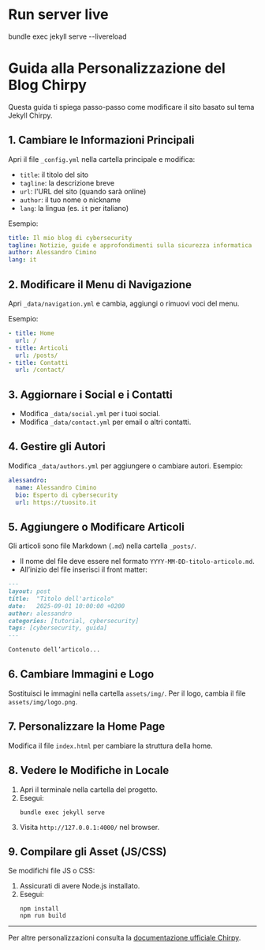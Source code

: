 # Run server live

bundle exec jekyll serve --livereload

# Guida alla Personalizzazione del Blog Chirpy

Questa guida ti spiega passo-passo come modificare il sito basato sul tema Jekyll Chirpy.

## 1. Cambiare le Informazioni Principali

Apri il file `_config.yml` nella cartella principale e modifica:
- `title`: il titolo del sito
- `tagline`: la descrizione breve
- `url`: l'URL del sito (quando sarà online)
- `author`: il tuo nome o nickname
- `lang`: la lingua (es. `it` per italiano)

Esempio:
```yaml
title: Il mio blog di cybersecurity
tagline: Notizie, guide e approfondimenti sulla sicurezza informatica
author: Alessandro Cimino
lang: it
```

## 2. Modificare il Menu di Navigazione

Apri `_data/navigation.yml` e cambia, aggiungi o rimuovi voci del menu.

Esempio:
```yaml
- title: Home
  url: /
- title: Articoli
  url: /posts/
- title: Contatti
  url: /contact/
```

## 3. Aggiornare i Social e i Contatti

- Modifica `_data/social.yml` per i tuoi social.
- Modifica `_data/contact.yml` per email o altri contatti.

## 4. Gestire gli Autori

Modifica `_data/authors.yml` per aggiungere o cambiare autori. Esempio:
```yaml
alessandro:
  name: Alessandro Cimino
  bio: Esperto di cybersecurity
  url: https://tuosito.it
```

## 5. Aggiungere o Modificare Articoli

Gli articoli sono file Markdown (`.md`) nella cartella `_posts/`.
- Il nome del file deve essere nel formato `YYYY-MM-DD-titolo-articolo.md`.
- All’inizio del file inserisci il front matter:

```markdown
---
layout: post
title:  "Titolo dell'articolo"
date:   2025-09-01 10:00:00 +0200
author: alessandro
categories: [tutorial, cybersecurity]
tags: [cybersecurity, guida]
---

Contenuto dell’articolo...
```

## 6. Cambiare Immagini e Logo

Sostituisci le immagini nella cartella `assets/img/`.
Per il logo, cambia il file `assets/img/logo.png`.

## 7. Personalizzare la Home Page

Modifica il file `index.html` per cambiare la struttura della home.

## 8. Vedere le Modifiche in Locale

1. Apri il terminale nella cartella del progetto.
2. Esegui:
   ```
   bundle exec jekyll serve
   ```
3. Visita `http://127.0.0.1:4000/` nel browser.

## 9. Compilare gli Asset (JS/CSS)

Se modifichi file JS o CSS:
1. Assicurati di avere Node.js installato.
2. Esegui:
   ```
   npm install
   npm run build
   ```

---

Per altre personalizzazioni consulta la [documentazione ufficiale Chirpy](https://chirpy.cotes.page/posts/getting-started/).
